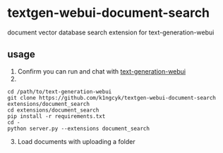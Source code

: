 # textgen-webui-document-search
document vector database search extension for text-generation-webui

## usage

1. Confirm you can run and chat with [text-generation-webui](https://github.com/oobabooga/text-generation-webui)
2. 

```
cd /path/to/text-generation-webui
git clone https://github.com/k1ngcyk/textgen-webui-document-search extensions/document_search
cd extensions/document_search
pip install -r requirements.txt
cd -
python server.py --extensions document_search
```

3. Load documents with uploading a folder
